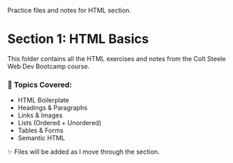 Practice files and notes for HTML section.
# Section 1: HTML Basics

This folder contains all the HTML exercises and notes from the Colt Steele Web Dev Bootcamp course.

### 🧠 Topics Covered:
- HTML Boilerplate
- Headings & Paragraphs
- Links & Images
- Lists (Ordered + Unordered)
- Tables & Forms
- Semantic HTML

✨ Files will be added as I move through the section.


